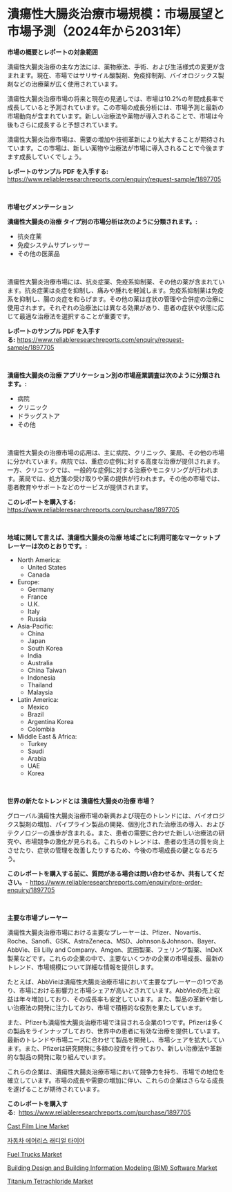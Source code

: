 <p><h1>潰瘍性大腸炎治療市場規模：市場展望と市場予測（2024年から2031年）</h1></p><p><strong>市場の概要とレポートの対象範囲</strong></p>
<p><p>潰瘍性大腸炎治療の主な方法には、薬物療法、手術、および生活様式の変更が含まれます。現在、市場ではサリサイル酸製剤、免疫抑制剤、バイオロジックス製剤などの治療薬が広く使用されています。</p><p>潰瘍性大腸炎治療市場の将来と現在の見通しでは、市場は10.2%の年間成長率で成長していると予測されています。この市場の成長分析には、市場予測と最新の市場動向が含まれています。新しい治療法や薬物が導入されることで、市場は今後もさらに成長すると予想されています。</p><p>潰瘍性大腸炎治療市場は、需要の増加や技術革新により拡大することが期待されています。この市場は、新しい薬物や治療法が市場に導入されることで今後ますます成長していくでしょう。</p></p>
<p><strong>レポートのサンプル PDF を入手する:</strong> <a href="https://www.reliableresearchreports.com/enquiry/request-sample/1897705">https://www.reliableresearchreports.com/enquiry/request-sample/1897705</a></p>
<p>&nbsp;</p>
<p><strong>市場セグメンテーション</strong></p>
<p><strong>潰瘍性大腸炎の治療 タイプ別の市場分析は次のように分類されます。:</strong></p>
<p><ul><li>抗炎症薬</li><li>免疫システムサプレッサー</li><li>その他の医薬品</li></ul></p>
<p>&nbsp;</p>
<p><p>潰瘍性大腸炎治療市場には、抗炎症薬、免疫系抑制薬、その他の薬が含まれています。抗炎症薬は炎症を抑制し、痛みや腫れを軽減します。免疫系抑制薬は免疫系を抑制し、腸の炎症を和らげます。その他の薬は症状の管理や合併症の治療に使用されます。それぞれの治療法には異なる効果があり、患者の症状や状態に応じて最適な治療法を選択することが重要です。</p></p>
<p><strong>レポートのサンプル PDF を入手する:</strong>&nbsp;<a href="https://www.reliableresearchreports.com/enquiry/request-sample/1897705">https://www.reliableresearchreports.com/enquiry/request-sample/1897705</a></p>
<p>&nbsp;</p>
<p><strong> 潰瘍性大腸炎の治療 アプリケーション別の市場産業調査は次のように分類されます。:</strong></p>
<p><ul><li>病院</li><li>クリニック</li><li>ドラッグストア</li><li>その他</li></ul></p>
<p>&nbsp;</p>
<p><p>潰瘍性大腸炎の治療市場の応用は、主に病院、クリニック、薬局、その他の市場に分かれています。病院では、重症の症例に対する高度な治療が提供されます。一方、クリニックでは、一般的な症例に対する治療やモニタリングが行われます。薬局では、処方箋の受け取りや薬の提供が行われます。その他の市場では、患者教育やサポートなどのサービスが提供されます。</p></p>
<p><strong>このレポートを購入する:</strong>&nbsp; <a href="https://www.reliableresearchreports.com/purchase/1897705">https://www.reliableresearchreports.com/purchase/1897705</a></p>
<p>&nbsp;</p>
<p><strong>地域に関して言えば、潰瘍性大腸炎の治療 地域ごとに利用可能なマーケットプレーヤーは次のとおりです。:</strong></p>
<p><ul>
    <li>
        North America:
        <ul>
            <li>United States</li>
            <li>Canada</li>
        </ul>
    </li>
    <li>
        Europe:
        <ul>
            <li>Germany</li>
            <li>France</li>
            <li>U.K.</li>
            <li>Italy</li>
            <li>Russia</li>
        </ul>
    </li>
    <li>
        Asia-Pacific:
        <ul>
            <li>China</li>
            <li>Japan</li>
            <li>South Korea</li>
            <li>India</li>
            <li>Australia</li>
            <li>China Taiwan</li>
            <li>Indonesia</li>
            <li>Thailand</li>
            <li>Malaysia</li>
        </ul>
    </li>
    <li>
        Latin America:
        <ul>
            <li>Mexico</li>
            <li>Brazil</li>
            <li>Argentina Korea</li>
            <li>Colombia</li>
        </ul>
    </li>
    <li>
        Middle East & Africa:
        <ul>
            <li>Turkey</li>
            <li>Saudi</li>
            <li>Arabia</li>
            <li>UAE</li>
            <li>Korea</li>
        </ul>
    </li>
    </ul></p>
<p>&nbsp;</p>
<p><strong>世界の新たなトレンドとは 潰瘍性大腸炎の治療 市場？</strong></p>
<p><p>グローバル潰瘍性大腸炎治療市場の新興および現在のトレンドには、バイオロジクス製剤の増加、パイプライン製品の開発、個別化された治療法の導入、およびテクノロジーの進歩が含まれる。また、患者の需要に合わせた新しい治療法の研究や、市場競争の激化が見られる。これらのトレンドは、患者の生活の質を向上させたり、症状の管理を改善したりするため、今後の市場成長の鍵となるだろう。</p></p>
<p><strong>このレポートを購入する前に、質問がある場合は問い合わせるか、共有してください。</strong>- <a href="https://www.reliableresearchreports.com/enquiry/pre-order-enquiry/1897705">https://www.reliableresearchreports.com/enquiry/pre-order-enquiry/1897705</a></p>
<p>&nbsp;</p>
<p><strong>主要な市場プレーヤー</strong></p>
<p><p>潰瘍性大腸炎治療市場における主要なプレーヤーは、Pfizer、Novartis、Roche、Sanofi、GSK、AstraZeneca、MSD、Johnson＆Johnson、Bayer、AbbVie、Eli Lilly and Company、Amgen、武田製薬、フェリング製薬、InDeX製薬などです。これらの企業の中で、主要ないくつかの企業の市場成長、最新のトレンド、市場規模について詳細な情報を提供します。</p><p>たとえば、AbbVieは潰瘍性大腸炎治療市場において主要なプレーヤーの1つであり、市場における影響力と市場シェアが高いとされています。AbbVieの売上収益は年々増加しており、その成長率も安定しています。また、製品の革新や新しい治療法の開発に注力しており、市場で積極的な役割を果たしています。</p><p>また、Pfizerも潰瘍性大腸炎治療市場で注目される企業の1つです。Pfizerは多くの製品をラインナップしており、世界中の患者に有効な治療を提供しています。最新のトレンドや市場ニーズに合わせて製品を開発し、市場シェアを拡大しています。また、Pfizerは研究開発に多額の投資を行っており、新しい治療法や革新的な製品の開発に取り組んでいます。</p><p>これらの企業は、潰瘍性大腸炎治療市場において競争力を持ち、市場での地位を確立しています。市場の成長や需要の増加に伴い、これらの企業はさらなる成長を遂げることが期待されています。</p></p>
<p><strong>このレポートを購入する:</strong>&nbsp;&nbsp;<a href="https://www.reliableresearchreports.com/purchase/1897705">https://www.reliableresearchreports.com/purchase/1897705</a></p>
<p><p><a href="https://github.com/CliffMedina6/Market-Research-Report-List-3/blob/main/cast-film-line-market.md">Cast Film Line Market</a></p><p><a href="https://github.com/vsr06p4p49/Market-Research-Report-List-1/blob/main/1323001193097.md">자동차 에어리스 래디얼 타이어</a></p><p><a href="https://skillful-vermicelli-b89.notion.site/Global-Fuel-Trucks-Market-Size-and-Market-Trends-Insights-and-Projections-from-2024-to-2031-45dbc5ec114945c48cb4368ea4c88d9d">Fuel Trucks Market</a></p><p><a href="https://issuu.com/reportprime-2/docs/building-design-and-building-information-modeling-">Building Design and Building Information Modeling (BIM) Software Market</a></p><p><a href="https://github.com/provorikovar/Market-Research-Report-List-3/blob/main/titanium-tetrachloride-market.md">Titanium Tetrachloride Market</a></p></p>